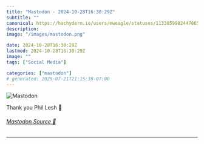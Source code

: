 ```yaml
---
title: "Mastodon - 2024-10-28T16:30:29Z"
subtitle: ""
canonical: https://hachyderm.io/users/mweagle/statuses/113385998244786548
description:
image: "/images/mastodon.png"

date: 2024-10-28T16:30:29Z
lastmod: 2024-10-28T16:30:29Z
image: ""
tags: ["Social Media"]

categories: ["mastodon"]
# generated: 2025-07-21T21:15:38-07:00
---
```

![Mastodon](/images/mastodon.png)

<p>Thank you Phil Lesh 🙏</p>


###### [Mastodon Source 🐘](https://hachyderm.io/@mweagle/113385998244786548)

___
